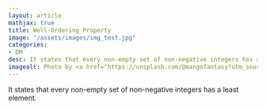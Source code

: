 ```yaml
---
layout: article
mathjax: true
title: Well-Ordering Property
image: "/assets/images/img_test.jpg"
categories:
- DM
desc: It states that every non-empty set of non-negative integers has a least element. 
imagealt: Photo by <a href="https://unsplash.com/@mangofantasy?utm_source=unsplash&utm_medium=referral&utm_content=creditCopyText">Tim Johnson</a> on <a href="https://unsplash.com/s/photos/logic?utm_source=unsplash&utm_medium=referral&utm_content=creditCopyText">Unsplash</a>
---
```

It states that every non-empty set of non-negative integers has a least element.